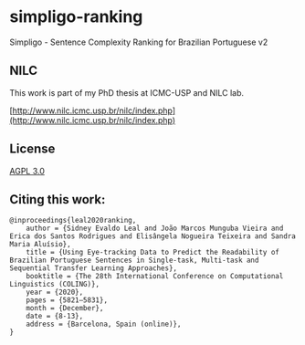 # simpligo-ranking
Simpligo - Sentence Complexity Ranking for Brazilian Portuguese v2

## NILC
This work is part of my PhD thesis at ICMC-USP and NILC lab.

[http://www.nilc.icmc.usp.br/nilc/index.php](http://www.nilc.icmc.usp.br/nilc/index.php)

## License
[AGPL 3.0](https://www.gnu.org/licenses/agpl-3.0.pt-br.html)


## Citing this work:
````
@inproceedings{leal2020ranking,
    author = {Sidney Evaldo Leal and João Marcos Munguba Vieira and Erica dos Santos Rodrigues and Elisângela Nogueira Teixeira and Sandra Maria Aluísio},
    title = {Using Eye-tracking Data to Predict the Readability of Brazilian Portuguese Sentences in Single-task, Multi-task and Sequential Transfer Learning Approaches},
    booktitle = {The 28th International Conference on Computational Linguistics (COLING)},
    year = {2020},
    pages = {5821–5831},
    month = {December},
    date = {8-13},
    address = {Barcelona, Spain (online)},
}
````
